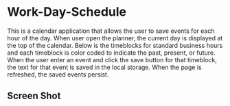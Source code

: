 # Work-Day-Schedule

This is a calendar application that allows the user to save events for each hour of the day. When user open the planner, the current day is displayed at the top of the calendar. Below is the timeblocks for standard business hours and each timeblock is color coded to indicate the past, present, or future. When the user enter an event and click the save button for that timeblock, the text for that event is saved in the local storage. When the page is refreshed, the saved events persist.

## Screen Shot
